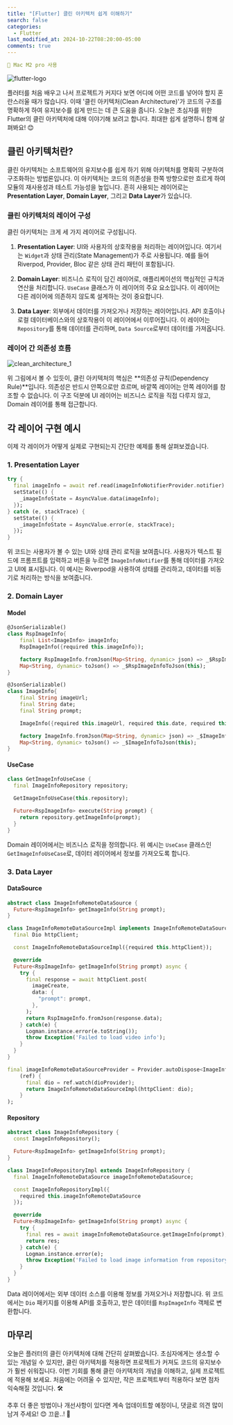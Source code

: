 ```yaml
---
title: "[Flutter] 클린 아키텍처 쉽게 이해하기"
search: false
categories:
  - Flutter
last_modified_at: 2024-10-22T08:20:00-05:00
comments: true
---
```


```yaml
📌 Mac M2 pro 사용
```

<!--
블럭 사용법
 ```yaml
```
!-->

<!--
[Ruby install](https://rubyinstaller.org/downloads/) 하이퍼 링크
![rubyinstaller](/assets/image/Jekll-minimal_mistakes/rubyinstaller.PNG) 이미지
<mark style='background-color: #fff5b1'>...</mark><br> 형광팬처리
<script src="https://gist.github.com/heui-yong/9f6cd0c69c8780228cbee7c9b324b2f8.js"></script> 소스코드
-->

![flutter-logo](/assets/image/Flutter_start/flutter-logo.png)

플러터를 처음 배우고 나서 프로젝트가 커지다 보면 어디에 어떤 코드를 넣어야 할지 혼란스러울 때가 많습니다. 이때 '클린 아키텍처(Clean Architecture)'가 코드의 구조를 명확하게 하여 유지보수를 쉽게 만드는 데 큰 도움을 줍니다. 오늘은 초심자를 위한 Flutter의 클린 아키텍처에 대해 이야기해 보려고 합니다. 최대한 쉽게 설명하니 함께 살펴봐요! 😊

## 클린 아키텍처란?

클린 아키텍처는 소프트웨어의 유지보수를 쉽게 하기 위해 아키텍처를 명확히 구분하여 구조화하는 방법론입니다. 이 아키텍처는 코드의 의존성을 한쪽 방향으로만 흐르게 하여 모듈의 재사용성과 테스트 가능성을 높입니다. 흔히 사용되는 레이어로는 **Presentation Layer**, **Domain Layer**, 그리고 **Data Layer**가 있습니다.

### 클린 아키텍처의 레이어 구성

클린 아키텍처는 크게 세 가지 레이어로 구성됩니다.

1. **Presentation Layer**: UI와 사용자의 상호작용을 처리하는 레이어입니다. 여기서는 `Widget`과 상태 관리(State Management)가 주로 사용됩니다. 예를 들어 Riverpod, Provider, Bloc 같은 상태 관리 패턴이 포함됩니다.

2. **Domain Layer**: 비즈니스 로직이 담긴 레이어로, 애플리케이션의 핵심적인 규칙과 연산을 처리합니다. `UseCase` 클래스가 이 레이어의 주요 요소입니다. 이 레이어는 다른 레이어에 의존하지 않도록 설계하는 것이 중요합니다.

3. **Data Layer**: 외부에서 데이터를 가져오거나 저장하는 레이어입니다. API 호출이나 로컬 데이터베이스와의 상호작용이 이 레이어에서 이루어집니다. 이 레이어는 `Repository`를 통해 데이터를 관리하며, `Data Source`로부터 데이터를 가져옵니다.

### 레이어 간 의존성 흐름

![clean_architecture_1](/assets/image/flutter_clean_architecture/clean_architecture_1.webp)

위 그림에서 볼 수 있듯이, 클린 아키텍처의 핵심은 **의존성 규칙(Dependency Rule)**입니다. 의존성은 반드시 안쪽으로만 흐르며, 바깥쪽 레이어는 안쪽 레이어를 참조할 수 없습니다. 이 구조 덕분에 UI 레이어는 비즈니스 로직을 직접 다루지 않고, Domain 레이어를 통해 접근합니다.

## 각 레이어 구현 예시

이제 각 레이어가 어떻게 실제로 구현되는지 간단한 예제를 통해 살펴보겠습니다.

### 1. Presentation Layer

```dart
try {
  final imageInfo = await ref.read(imageInfoNotifierProvider.notifier).getImageInfo(prompt);
  setState(() {
    _imageInfoState = AsyncValue.data(imageInfo);
  });
} catch (e, stackTrace) {
  setState(() {
    _imageInfoState = AsyncValue.error(e, stackTrace);
  });
}
```

위 코드는 사용자가 볼 수 있는 UI와 상태 관리 로직을 보여줍니다. 사용자가 텍스트 필드에 프롬프트를 입력하고 버튼을 누르면 `ImageInfoNotifier`를 통해 데이터를 가져오고 UI에 표시됩니다. 이 예시는 Riverpod을 사용하여 상태를 관리하고, 데이터를 비동기로 처리하는 방식을 보여줍니다.

### 2. Domain Layer

#### Model

```dart
@JsonSerializable()
class RspImageInfo{
    final List<ImageInfo> imageInfo;
    RspImageInfo({required this.imageInfo});

    factory RspImageInfo.fromJson(Map<String, dynamic> json) => _$RspImageInfoFromJson(json);
    Map<String, dynamic> toJson() => _$RspImageInfoToJson(this);
}

@JsonSerializable()
class ImageInfo{
    final String imageUrl;
    final String date;
    final String prompt;

    ImageInfo({required this.imageUrl, required this.date, required this.prompt});

    factory ImageInfo.fromJson(Map<String, dynamic> json) => _$ImageInfoFromJson(json);
    Map<String, dynamic> toJson() => _$ImageInfoToJson(this);
}
```

#### UseCase

```dart
class GetImageInfoUseCase {
  final ImageInfoRepository repository;

  GetImageInfoUseCase(this.repository);

  Future<RspImageInfo> execute(String prompt) {
    return repository.getImageInfo(prompt);
  }
}
```

Domain 레이어에서는 비즈니스 로직을 정의합니다. 위 예시는 `UseCase` 클래스인 `GetImageInfoUseCase`로, 데이터 레이어에서 정보를 가져오도록 합니다.

### 3. Data Layer

#### DataSource

```dart
abstract class ImageInfoRemoteDataSource {
  Future<RspImageInfo> getImageInfo(String prompt);
}

class ImageInfoRemoteDataSourceImpl implements ImageInfoRemoteDataSource{
  final Dio httpClient;

  const ImageInfoRemoteDataSourceImpl({required this.httpClient});

  @override
  Future<RspImageInfo> getImageInfo(String prompt) async {
    try {
      final response = await httpClient.post(
        imageCreate,
        data: {
          "prompt": prompt,
        },
      );
      return RspImageInfo.fromJson(response.data);
    } catch(e) {
      Logman.instance.error(e.toString());
      throw Exception('Failed to load video info');
    }
  }
}

final imageInfoRemoteDataSourceProvider = Provider.autoDispose<ImageInfoRemoteDataSource>(
    (ref) {
      final dio = ref.watch(dioProvider);
      return ImageInfoRemoteDataSourceImpl(httpClient: dio);
    }
);
```

#### Repository

```dart
abstract class ImageInfoRepository {
  const ImageInfoRepository();

  Future<RspImageInfo> getImageInfo(String prompt);
}

class ImageInfoRepositoryImpl extends ImageInfoRepository {
  final ImageInfoRemoteDataSource imageInfoRemoteDataSource;

  const ImageInfoRepositoryImpl({
    required this.imageInfoRemoteDataSource
  });

  @override
  Future<RspImageInfo> getImageInfo(String prompt) async {
    try {
      final res = await imageInfoRemoteDataSource.getImageInfo(prompt);
      return res;
    } catch(e) {
      Logman.instance.error(e);
      throw Exception('Failed to load image information from repository. Error: $e');
    }
  }
}
```

Data 레이어에서는 외부 데이터 소스를 이용해 정보를 가져오거나 저장합니다. 위 코드에서는 `Dio` 패키지를 이용해 API를 호출하고, 받은 데이터를 `RspImageInfo` 객체로 변환합니다.

## 마무리

오늘은 플러터의 클린 아키텍처에 대해 간단히 살펴봤습니다. 초심자에게는 생소할 수 있는 개념일 수 있지만, 클린 아키텍처를 적용하면 프로젝트가 커져도 코드의 유지보수가 훨씬 쉬워집니다. 이번 기회를 통해 클린 아키텍처의 개념을 이해하고, 실제 프로젝트에 적용해 보세요. 처음에는 어려울 수 있지만, 작은 프로젝트부터 적용하다 보면 점차 익숙해질 것입니다. 🛠️

추후 더 좋은 방법이나 개선사항이 있다면 계속 업데이트할 예정이니, 댓글로 의견 많이 남겨 주세요! 😊 끄읕..! 🚀
